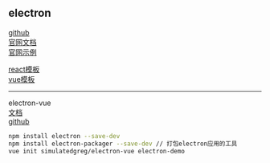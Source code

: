 ## electron
[github](https://github.com/electron/electron) <br>
[官网文档](https://electronjs.org/docs) <br>
[官网示例](https://github.com/electron/electron-quick-start) <br>

[react模板](https://github.com/electron-react-boilerplate/electron-react-boilerplate) <br>
[vue模板](https://github.com/SimulatedGREG/electron-vue) <br>

---
electron-vue <br>
[文档](https://simulatedgreg.gitbooks.io/electron-vue/content/cn/getting_started.html) <br>
[github](https://github.com/SimulatedGREG/electron-vue) <br>
```bash
npm install electron --save-dev 
npm install electron-packager --save-dev // 打包electron应用的工具
vue init simulatedgreg/electron-vue electron-demo
```